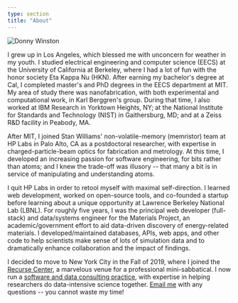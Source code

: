 ```yaml
---
type: section
title: "About"
---
```


<img src="/img/photo-me.jpg" class="aboutme" alt="Donny Winston">

I grew up in Los Angeles, which blessed me with unconcern for weather in my youth. I studied electrical engineering and
computer science (EECS) at the University of California at Berkeley, where I had a lot of fun with the honor society Eta
Kappa Nu (HKN). After earning my bachelor's degree at Cal, I completed master's and PhD degrees in the EECS department
at MIT. My area of study there was nanofabrication, with both experimental and computational work, in Karl Berggren's
group. During that time, I also worked at IBM Research in Yorktown Heights, NY; at the National Institute for Standards
and Technology (NIST) in Gaithersburg, MD; and at a Zeiss R&D facility in Peabody, MA.
 
 After MIT, I joined Stan Williams' non-volatile-memory (memristor) team at HP Labs in Palo Alto, CA as a postdoctoral
 researcher, with expertise in charged-particle-beam optics for fabrication and metrology. At this time, I developed an
 increasing passion for software engineering, for bits rather than atoms; and I knew the trade-off was illusory -- that
 many a bit is in service of manipulating and understanding atoms.
   
I quit HP Labs in order to retool myself with maximal self-direction. I learned web development, worked on open-source
tools, and co-founded a startup before learning about a unique opportunity at Lawrence Berkeley National Lab (LBNL). For
roughly five years, I was the principal web developer (full-stack) and data/systems engineer for the Materials Project,
an academic/government effort to aid data-driven discovery of energy-related materials. I developed/maintained
databases, APIs, web apps, and other code to help scientists make sense of lots of simulation data and to dramatically
enhance collaboration and the impact of findings.

I decided to move to New York City in the Fall of 2019, where I joined the [Recurse Center](https://www.recurse.com/), a
marvelous venue for a professional mini-sabbatical. I now run a [software and data consulting
practice](https://polyneme.xyz/), with expertise in helping researchers do data-intensive science together. [Email
me](mailto:donny@donnywinston.com) with any questions -- you cannot waste my time!